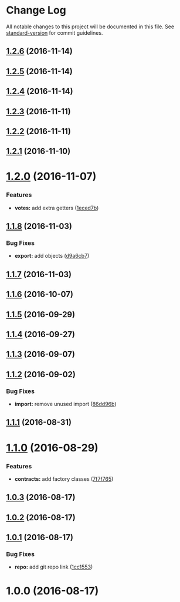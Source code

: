 # Change Log

All notable changes to this project will be documented in this file. See [standard-version](https://github.com/conventional-changelog/standard-version) for commit guidelines.

<a name="1.2.6"></a>
## [1.2.6](https://github.com/AkashaProject/contracts.js/compare/v1.2.5...v1.2.6) (2016-11-14)



<a name="1.2.5"></a>
## [1.2.5](https://github.com/AkashaProject/contracts.js/compare/v1.2.4...v1.2.5) (2016-11-14)



<a name="1.2.4"></a>
## [1.2.4](https://github.com/AkashaProject/contracts.js/compare/v1.2.3...v1.2.4) (2016-11-14)



<a name="1.2.3"></a>
## [1.2.3](https://github.com/AkashaProject/contracts.js/compare/v1.2.2...v1.2.3) (2016-11-11)



<a name="1.2.2"></a>
## [1.2.2](https://github.com/AkashaProject/contracts.js/compare/v1.2.1...v1.2.2) (2016-11-11)



<a name="1.2.1"></a>
## [1.2.1](https://github.com/AkashaProject/contracts.js/compare/v1.2.0...v1.2.1) (2016-11-10)



<a name="1.2.0"></a>
# [1.2.0](https://github.com/AkashaProject/contracts.js/compare/v1.1.8...v1.2.0) (2016-11-07)


### Features

* **votes:** add extra getters ([1eced7b](https://github.com/AkashaProject/contracts.js/commit/1eced7b))



<a name="1.1.8"></a>
## [1.1.8](https://github.com/AkashaProject/contracts.js/compare/v1.1.7...v1.1.8) (2016-11-03)


### Bug Fixes

* **export:** add objects ([d9a6cb7](https://github.com/AkashaProject/contracts.js/commit/d9a6cb7))



<a name="1.1.7"></a>
## [1.1.7](https://github.com/AkashaProject/contracts.js/compare/v1.1.6...v1.1.7) (2016-11-03)



<a name="1.1.6"></a>
## [1.1.6](https://github.com/AkashaProject/contracts.js/compare/v1.1.5...v1.1.6) (2016-10-07)



<a name="1.1.5"></a>
## [1.1.5](https://github.com/AkashaProject/contracts.js/compare/v1.1.4...v1.1.5) (2016-09-29)



<a name="1.1.4"></a>
## [1.1.4](https://github.com/AkashaProject/contracts.js/compare/v1.1.3...v1.1.4) (2016-09-27)



<a name="1.1.3"></a>
## [1.1.3](https://github.com/AkashaProject/contracts.js/compare/v1.1.2...v1.1.3) (2016-09-07)



<a name="1.1.2"></a>
## [1.1.2](https://github.com/AkashaProject/contracts.js/compare/v1.1.1...v1.1.2) (2016-09-02)


### Bug Fixes

* **import:** remove unused import ([86dd96b](https://github.com/AkashaProject/contracts.js/commit/86dd96b))



<a name="1.1.1"></a>
## [1.1.1](https://github.com/AkashaProject/contracts.js/compare/v1.1.0...v1.1.1) (2016-08-31)



<a name="1.1.0"></a>
# [1.1.0](https://github.com/AkashaProject/contracts.js/compare/v1.0.3...v1.1.0) (2016-08-29)


### Features

* **contracts:** add factory classes ([7f7f765](https://github.com/AkashaProject/contracts.js/commit/7f7f765))



<a name="1.0.3"></a>
## [1.0.3](https://github.com/AkashaProject/contracts.js/compare/v1.0.2...v1.0.3) (2016-08-17)



<a name="1.0.2"></a>
## [1.0.2](https://github.com/AkashaProject/contracts.js/compare/v1.0.1...v1.0.2) (2016-08-17)



<a name="1.0.1"></a>
## [1.0.1](https://github.com/AkashaProject/contracts.js/compare/v1.0.0...v1.0.1) (2016-08-17)


### Bug Fixes

* **repo:** add git repo link ([1cc1553](https://github.com/AkashaProject/contracts.js/commit/1cc1553))



<a name="1.0.0"></a>
# 1.0.0 (2016-08-17)

